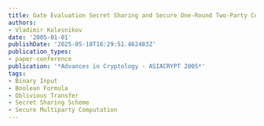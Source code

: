 ```yaml
---
title: Gate Evaluation Secret Sharing and Secure One-Round Two-Party Computation
authors:
- Vladimir Kolesnikov
date: '2005-01-01'
publishDate: '2025-05-18T16:29:51.462483Z'
publication_types:
- paper-conference
publication: '*Advances in Cryptology - ASIACRYPT 2005*'
tags:
- Binary Input
- Boolean Formula
- Oblivious Transfer
- Secret Sharing Scheme
- Secure Multiparty Computation
---
```

